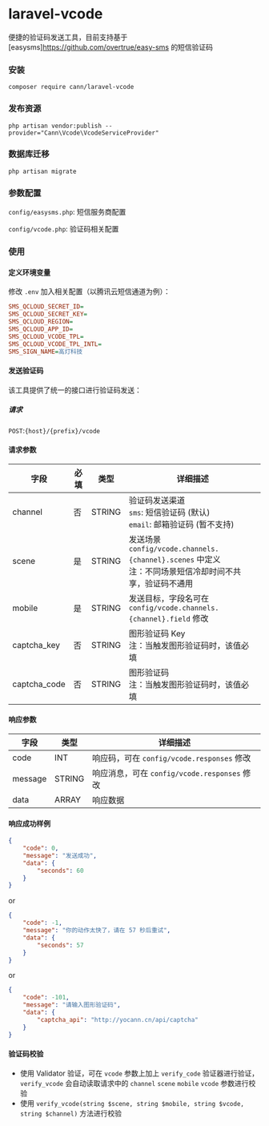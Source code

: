 # laravel-vcode

便捷的验证码发送工具，目前支持基于[easysms]https://github.com/overtrue/easy-sms 的短信验证码

### 安装

```
composer require cann/laravel-vcode
```

### 发布资源

```
php artisan vendor:publish --provider="Cann\Vcode\VcodeServiceProvider"
```

### 数据库迁移

```
php artisan migrate
```

### 参数配置

`config/easysms.php`: 短信服务商配置

`config/vcode.php`: 验证码相关配置

### 使用

#### 定义环境变量

修改 `.env` 加入相关配置（以腾讯云短信通道为例）：

```ini
SMS_QCLOUD_SECRET_ID=
SMS_QCLOUD_SECRET_KEY=
SMS_QCLOUD_REGION=
SMS_QCLOUD_APP_ID=
SMS_QCLOUD_VCODE_TPL=
SMS_QCLOUD_VCODE_TPL_INTL=
SMS_SIGN_NAME=高灯科技
```

#### 发送验证码

该工具提供了统一的接口进行验证码发送：

##### 请求

`POST`:`{host}/{prefix}/vcode`

#### 请求参数

| 字段 | 必填 | 类型 | 详细描述 |
| ---- | ---- | ---- | -------- |
| channel | 否 | STRING | 验证码发送渠道 <br/> `sms`: 短信验证码 (默认) <br/> `email`: 邮箱验证码 (暂不支持) |
| scene | 是 | STRING | 发送场景 <br/> `config/vcode.channels.{channel}.scenes` 中定义 <br/> 注：不同场景短信冷却时间不共享，验证码不通用 |
| mobile | 是 | STRING | 发送目标，字段名可在 `config/vcode.channels.{channel}.field` 修改 |
| captcha_key | 否 | STRING | 图形验证码 Key <br/> 注：当触发图形验证码时，该值必填 |
| captcha_code | 否 | STRING | 图形验证码 <br/> 注：当触发图形验证码时，该值必填 |

#### 响应参数

| 字段 | 类型 | 详细描述 |
| ---- | -----| ------- |
| code | INT | 响应码，可在 `config/vcode.responses` 修改 |
| message | STRING | 响应消息，可在 `config/vcode.responses` 修改 |
| data | ARRAY | 响应数据 |

#### 响应成功样例

```json
{
    "code": 0,
    "message": "发送成功",
    "data": {
        "seconds": 60
    }
}
```

or

```json
{
    "code": -1,
    "message": "你的动作太快了，请在 57 秒后重试",
    "data": {
        "seconds": 57
    }
}
```

or

```json
{
    "code": -101,
    "message": "请输入图形验证码",
    "data": {
        "captcha_api": "http://yocann.cn/api/captcha"
    }
}
```

#### 验证码校验

- 使用 Validator 验证，可在 `vcode` 参数上加上 `verify_code` 验证器进行验证，`verify_vcode` 会自动读取请求中的 `channel` `scene` `mobile` `vcode` 参数进行校验
- 使用 `verify_vcode(string $scene, string $mobile, string $vcode, string $channel)` 方法进行校验
